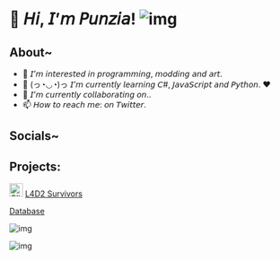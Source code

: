 
# 👋 𝘏𝘪, 𝘐’𝘮 𝘗𝘶𝘯𝘻𝘪𝘢! ![img](https://i.imgur.com/fQp76Nx.png) #

## About~
- 👀 𝘐’𝘮 𝘪𝘯𝘵𝘦𝘳𝘦𝘴𝘵𝘦𝘥 𝘪𝘯 𝘱𝘳𝘰𝘨𝘳𝘢𝘮𝘮𝘪𝘯𝘨, 𝘮𝘰𝘥𝘥𝘪𝘯𝘨 𝘢𝘯𝘥 𝘢𝘳𝘵.
- 🌱 (っ◔◡◔)っ 𝘐’𝘮 𝘤𝘶𝘳𝘳𝘦𝘯𝘵𝘭𝘺 𝘭𝘦𝘢𝘳𝘯𝘪𝘯𝘨 𝘊#, 𝘑𝘢𝘷𝘢𝘚𝘤𝘳𝘪𝘱𝘵 𝘢𝘯𝘥 𝘗𝘺𝘵𝘩𝘰𝘯. ♥
- 💞️ 𝘐’𝘮 𝘤𝘶𝘳𝘳𝘦𝘯𝘵𝘭𝘺 𝘤𝘰𝘭𝘭𝘢𝘣𝘰𝘳𝘢𝘵𝘪𝘯𝘨 𝘰𝘯..
- 📫 𝘏𝘰𝘸 𝘵𝘰 𝘳𝘦𝘢𝘤𝘩 𝘮𝘦: 𝘰𝘯 𝘛𝘸𝘪𝘵𝘵𝘦𝘳.

## Socials~

## Projects:
<img src="https://i.imgur.com/ZqNQBmc.png" width="24" height="24" alt="Click to see the source"> [L4D2 Survivors](https://l4d2.punzia.com/ "L4D2 Survivors") 

[Database](https://db.punzia.com/ "Database")

![img](https://i.imgur.com/ZqNQBmc.png)


![img](https://i.imgur.com/YGpaDfK.gif)
















<!---
Punzia/Punzia is a ✨ special ✨ repository because its `README.md` (this file) appears on your GitHub profile.
You can click the Preview link to take a look at your changes.
--->
